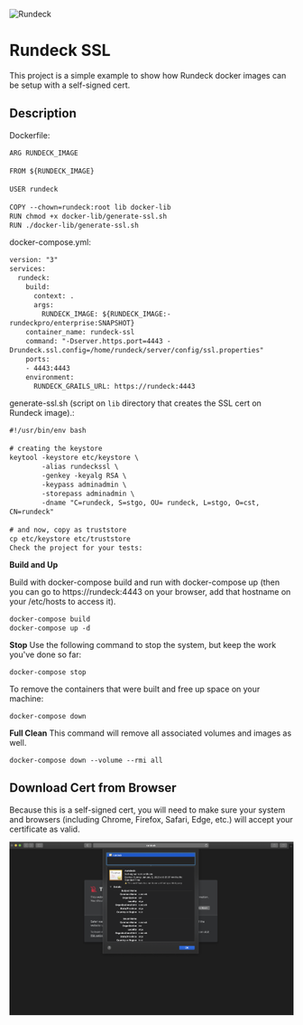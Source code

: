 ![Rundeck](https://www.rundeck.com/hubfs/Images/logos/rundeck-logotype-512.png)

# Rundeck SSL

This project is a simple example to show how Rundeck docker images can be setup with a self-signed cert.

## Description 

Dockerfile:
```
ARG RUNDECK_IMAGE

FROM ${RUNDECK_IMAGE}

USER rundeck

COPY --chown=rundeck:root lib docker-lib
RUN chmod +x docker-lib/generate-ssl.sh
RUN ./docker-lib/generate-ssl.sh
```

docker-compose.yml:
```
version: "3"
services:
  rundeck:
    build:
      context: .
      args:
        RUNDECK_IMAGE: ${RUNDECK_IMAGE:-rundeckpro/enterprise:SNAPSHOT}
    container_name: rundeck-ssl
    command: "-Dserver.https.port=4443 -Drundeck.ssl.config=/home/rundeck/server/config/ssl.properties"
    ports:
    - 4443:4443
    environment:
      RUNDECK_GRAILS_URL: https://rundeck:4443
```

generate-ssl.sh (script on ```lib``` directory that creates the SSL cert on Rundeck image).:

```
#!/usr/bin/env bash

# creating the keystore
keytool -keystore etc/keystore \
        -alias rundeckssl \
        -genkey -keyalg RSA \
        -keypass adminadmin \
        -storepass adminadmin \
        -dname "C=rundeck, S=stgo, OU= rundeck, L=stgo, O=cst, CN=rundeck"

# and now, copy as truststore
cp etc/keystore etc/truststore
Check the project for your tests:
```

**Build and Up**  

Build with docker-compose build and run with docker-compose up (then you can go to https://rundeck:4443 on your browser, add that hostname on your /etc/hosts to access it).

```
docker-compose build
docker-compose up -d
```

**Stop**
Use the following command to stop the system, but keep the work you've done so far:

```
docker-compose stop
```

To remove the containers that were built and free up space on your machine:

```
docker-compose down
```

**Full Clean**
This command will remove all associated volumes and images as well.
```
docker-compose down --volume --rmi all
```

## Download Cert from Browser
Because this is a self-signed cert, you will need to make sure your system and browsers (including Chrome, Firefox, Safari, Edge, etc.) will accept your certificate as valid.

![cert_download](save_cert.png)
